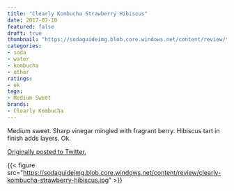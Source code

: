 ```yaml
---
title: "Clearly Kombucha Strawberry Hibiscus"
date: 2017-07-10
featured: false
draft: true
thumbnail: "https://sodaguideimg.blob.core.windows.net/content/review/thumbs/clearly-kombucha-strawberry-hibiscus.jpg"
categories:
- soda
- water
- kombucha
- other
ratings:
- ok
tags:
- Medium Sweet
brands:
- Clearly Kombucha
---
```


Medium sweet. Sharp vinegar mingled with fragrant berry. Hibiscus tart in finish adds layers. Ok.

[Originally posted to Twitter.](https://twitter.com/Cavorter/status/884412702608809984)

{{< figure src="https://sodaguideimg.blob.core.windows.net/content/review/clearly-kombucha-strawberry-hibiscus.jpg" >}}

